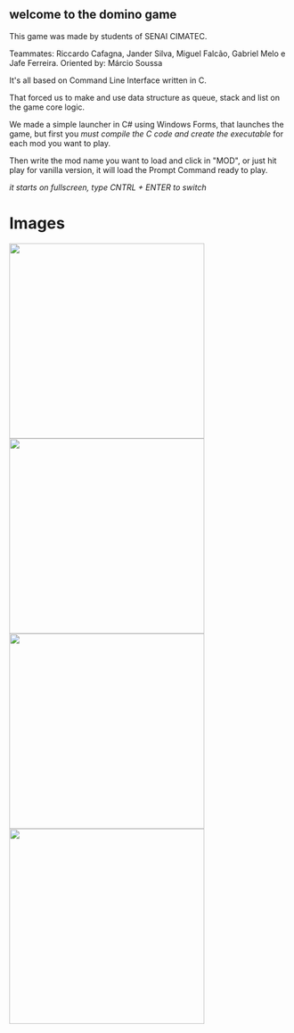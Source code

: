 ## welcome to the domino game

This game was made by students of SENAI CIMATEC. 

Teammates: Riccardo Cafagna, Jander Silva, Miguel Falcão, Gabriel Melo e Jafe Ferreira. 
Oriented by: Márcio Soussa

It's all based on Command Line Interface written in C. 

That forced us to make and use data structure as queue, stack and list on the game core logic.

We made a simple launcher in C# using Windows Forms, that launches the game, but first you _must compile the C code and create the executable_ for each mod you want to play.

Then write the mod name you want to load and click in "MOD", or just hit play for vanilla version, it will load the Prompt Command ready to play.

*it starts on fullscreen, type CNTRL + ENTER to switch*

# Images
<img src="https://user-images.githubusercontent.com/32469468/84312902-1c55e480-ab3c-11ea-904e-f79a01741d13.jpg" width=350/> <img src="https://user-images.githubusercontent.com/32469468/84312910-1e1fa800-ab3c-11ea-8225-41595eba6455.jpg" width=350/>
<img src="https://user-images.githubusercontent.com/32469468/84312913-1f50d500-ab3c-11ea-9f5d-8aaf87a576c4.jpg" width=350/> <img src="https://user-images.githubusercontent.com/32469468/84312914-20820200-ab3c-11ea-91f5-a34cd7d032fd.jpg" width=350/>
